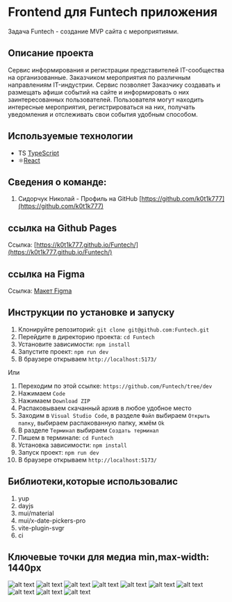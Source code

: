 # Frontend для Funtech приложения

Задача Funtech - создание MVP сайта с мероприятиями.

## Описание проекта

Cервис информирования и регистрации представителей IT-сообщества на организованные. Заказчиком мероприятия по различным направлениям IT-индустрии. Сервис позволяет Заказчику создавать и размещать афиши событий на сайте и информировать о них заинтересованных пользователей. Пользователя могут находить интересные мероприятия, регистрироваться на них, получать уведомления и отслеживать свои события удобным способом.


## Используемые технологии

- TS [TypeScript](https://www.typescriptlang.org/)
- ⚛️[React](https://ru.reactjs.org/)

## Сведения о команде:

1. Сидорчук Николай - Профиль на GitHub [https://github.com/k0t1k777](https://github.com/k0t1k777) 

## ссылка на Github Pages
Ссылка: [https://k0t1k777.github.io/Funtech/](https://k0t1k777.github.io/Funtech/)

## ссылка на Figma
Ссылка: [Макет Figma](https://www.figma.com/design/dYUCRvGxhI9CPMNLw6JIfk/%D0%A5%D0%B0%D0%BA%D0%B0%D1%82%D0%BE%D0%BD-%D0%B3%D1%80%D1%83%D0%BF%D0%BF%D0%B0-%E2%84%962?node-id=1181-44528&t=ZAD7C5s5oFZRZs26-0)

## Инструкции по установке и запуску

1. Клонируйте репозиторий: `git clone git@github.com:Funtech.git`
2. Перейдите в директорию проекта: `cd Funtech`
3. Установите зависимости: `npm install`
4. Запустите проект: `npm run dev`
5. В браузере открываем `http://localhost:5173/`

Или

1. Переходим по этой ссылке: `https://github.com/Funtech/tree/dev`
2. Нажимаем `Code`
3. Нажимаем `Download ZIP`
4. Распаковываем скачанный архив в любое удобное место
5. Заходим в `Visual Studio Code`, в разделе `Файл` выбираем `Открыть папку`, выбираем распакованную папку, жмём `Ok`
6. В разделе `Терминал` выбираем `Создать терминал`
7. Пишем в терминале: `cd Funtech`
8. Установка зависимости: `npm install`
9. Запуск проект: `npm run dev`
10. В браузере открываем `http://localhost:5173/`

## Библиотеки,которые использовалис

1. yup
2. dayjs
3. mui/material
4. mui/x-date-pickers-pro
5. vite-plugin-svgr
6. ci

## Ключевые точки для медиа min,max-width: 1440px

![alt text](./src/assets/screenshots/Снимок.JPG)
![alt text](./src/assets/screenshots/Снимок2.JPG)
![alt text](./src/assets/screenshots/Снимок3.JPG)
![alt text](./src/assets/screenshots/Снимок4.JPG)
![alt text](./src/assets/screenshots/Снимок5.JPG)
![alt text](./src/assets/screenshots/Снимок6.JPG)
![alt text](./src/assets/screenshots/Снимок7.JPG)
![alt text](./src/assets/screenshots/Снимок8.JPG)
![alt text](./src/assets/screenshots/Снимок9.JPG)
![alt text](./src/assets/screenshots/Снимок10.JPG)

